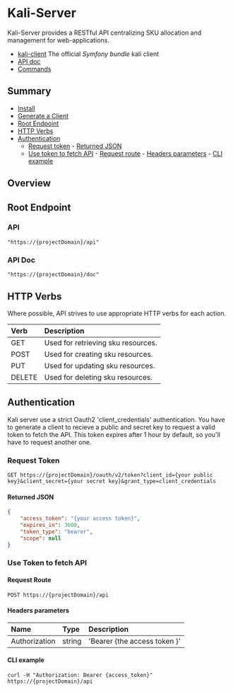 # Kali-Server

Kali-Server provides a RESTful API centralizing SKU allocation and management for web-applications.

- [kali-client](https://github.com/1001Pharmacies/kali-client) The official *Symfony bundle* kali client
- [API doc](resources/doc/api/v1.0/index.md)
- [Commands](resources/doc/api/v1.0/commands.md)

## Summary

- [Install](resources/doc/api/install.md)
- [Generate a Client](resources/doc/api/usage.md)
- [Root Endpoint](#root-endpoint)
- [HTTP Verbs](#http-verbs)
- [Authentication](#authentication)
    -    [Request token](#request-token)
        -    [Returned JSON](#returned-json)
    -    [Use token to fetch API](#request-token)
        -    [Request route](#request-route)
        -    [Headers parameters](#headers-parameters)
        -    [CLI example](#cli-example)

## Overview

## Root Endpoint

### API 

```ShellSession
"https://{projectDomain}/api"
```

### API Doc 

```ShellSession
"https://{projectDomain}/doc"
```

## HTTP Verbs

Where possible, API strives to use appropriate HTTP verbs for each action.

| Verb     | Description                           |
| :------- | :------------------------------------ |
| GET      | Used for retrieving sku resources.    |
| POST     | Used for creating sku resources.      |
| PUT      | Used for updating sku resources.      |
| DELETE   | Used for deleting sku resources.      |

## Authentication

Kali server use a strict Oauth2 'client_credentials' authentication.
You have to generate a client to recieve a public and secret key to request a valid token to fetch the API.
This token expires after 1 hour by default, so you'll have to request another one.

### Request Token

```HTTP
GET https://{projectDomain}/oauth/v2/token?client_id={your public key}&client_secret={your secret key}&grant_type=client_credentials
```

#### Returned JSON

```JSON
{
    "access_token": "{your access token}",
    "expires_in": 3600,
    "token_type": "bearer",
    "scope": null
}
```

### Use Token to fetch API

#### Request Route

```HTTP
POST https://{projectDomain}/api
```

#### Headers parameters

| Name           | Type   | Description                                   |
| :------------- | :----- | :-------------------------------------------- |
| Authorization  | string | 'Bearer {the access token }'                  |

#### CLI example

```ShellSession
curl -H "Authorization: Bearer {access_token}" https://{projectDomain}/api
```
